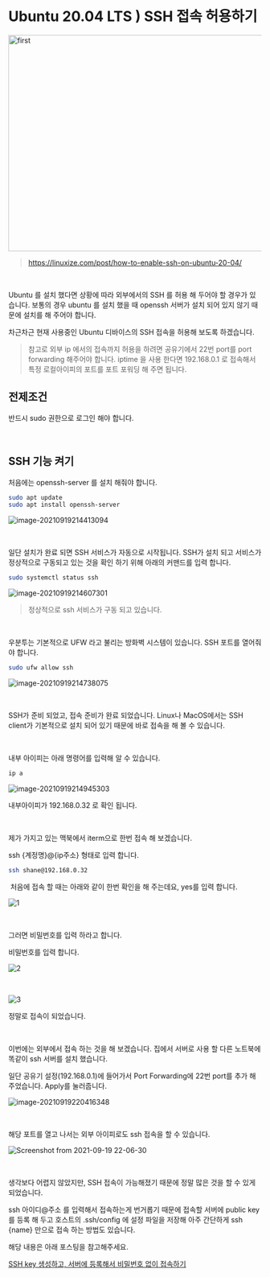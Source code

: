 # Ubuntu 20.04 LTS ) SSH 접속 허용하기

<img src="https://raw.githubusercontent.com/Shane-Park/markdownBlog/master/OS/linux/openssh-server.assets/featured_hud1de18774fc6feb5ae8168196a42a70d_96244_768x0_resize_q75_lanczos.webp" height=430 width=750 alt=first>

> https://linuxize.com/post/how-to-enable-ssh-on-ubuntu-20-04/

​	

Ubuntu 를 설치 했다면 상황에 따라 외부에서의 SSH 를 허용 해 두어야 할 경우가 있습니다. 보통의 경우 ubuntu 를 설치 했을 때 openssh 서버가 설치 되어 있지 않기 때문에 설치를 해 주어야 합니다.

차근차근 현재 사용중인 Ubuntu 디바이스의 SSH 접속을 허용해 보도록 하겠습니다.

> 참고로 외부 ip 에서의 접속까지 허용을 하려면 공유기에서 22번 port를 port forwarding 해주어야 합니다. iptime 을 사용 한다면 192.168.0.1 로 접속해서 특정 로컬아이피의 포트를 포트 포워딩 해 주면 됩니다.



## 전제조건

반드시 sudo 권한으로 로그인 해야 합니다.

​	

## SSH 기능 켜기

처음에는 openssh-server 를 설치 해줘야 합니다.

```bash
sudo apt update
sudo apt install openssh-server

```

![image-20210919214413094](https://raw.githubusercontent.com/Shane-Park/markdownBlog/master/OS/linux/openssh-server.assets/image-20210919214413094.webp)

​	

일단 설치가 완료 되면 SSH 서비스가 자동으로 시작됩니다. SSH가 설치 되고 서비스가 정상적으로 구동되고 있는 것을 확인 하기 위해 아래의 커맨드를 입력 합니다.

```bash
sudo systemctl status ssh

```

![image-20210919214607301](https://raw.githubusercontent.com/Shane-Park/markdownBlog/master/OS/linux/openssh-server.assets/image-20210919214607301.webp)

> 정상적으로 ssh 서비스가 구동 되고 있습니다.

​	

우분투는 기본적으로 UFW 라고 불리는 방화벽 시스템이 있습니다. SSH 포트를 열어줘야 합니다.

```bash
sudo ufw allow ssh
```

![image-20210919214738075](https://raw.githubusercontent.com/Shane-Park/markdownBlog/master/OS/linux/openssh-server.assets/image-20210919214738075.webp)

​	

SSH가 준비 되었고, 접속 준비가 완료 되었습니다. Linux나 MacOS에서는 SSH client가 기본적으로 설치 되어 있기 때문에 바로 접속을 해 볼 수 있습니다.

​	

내부 아이피는 아래 명령어를 입력해 알 수 있습니다.

```bash
ip a
```

![image-20210919214945303](https://raw.githubusercontent.com/Shane-Park/markdownBlog/master/OS/linux/openssh-server.assets/image-20210919214945303.webp)

내부아이피가 192.168.0.32 로 확인 됩니다.

​		

제가 가지고 있는 맥북에서 iterm으로 한번 접속 해 보겠습니다.

ssh {계정명}@{ip주소} 형태로 입력 합니다.

```bash
ssh shane@192.168.0.32
```

​	처음에 접속 할 때는 아래와 같이 한번 확인을 해 주는데요, yes를 입력 합니다.

![1 ](https://raw.githubusercontent.com/Shane-Park/markdownBlog/master/OS/linux/openssh-server.assets/1.webp)

​	 	

그러면 비밀번호를 입력 하라고 합니다.

비밀번호를 입력 합니다.

![2 ](https://raw.githubusercontent.com/Shane-Park/markdownBlog/master/OS/linux/openssh-server.assets/2.webp)

​			

![3 ](https://raw.githubusercontent.com/Shane-Park/markdownBlog/master/OS/linux/openssh-server.assets/3.webp)

정말로 접속이 되었습니다.

​	

이번에는 외부에서 접속 하는 것을 해 보겠습니다. 집에서 서버로 사용 할 다른 노트북에 똑같이 ssh 서버를 설치 했습니다.

일단 공유기 설정(192.168.0.1)에 들어가서 Port Forwarding에 22번 port를 추가 해 주었습니다. Apply를 눌러줍니다.

![image-20210919220416348](https://raw.githubusercontent.com/Shane-Park/markdownBlog/master/OS/linux/openssh-server.assets/image-20210919220416348.webp)

​		

해당 포트를 열고 나서는 외부 아이피로도 ssh 접속을 할 수 있습니다.

![Screenshot from 2021-09-19 22-06-30](https://raw.githubusercontent.com/Shane-Park/markdownBlog/master/OS/linux/openssh-server.assets/22-06-30.webp)

​	

생각보다 어렵지 않았지만, SSH 접속이 가능해졌기 때문에 정말 많은 것을 할 수 있게 되었습니다.

ssh 아이디@주소 를 입력해서 접속하는게 번거롭기 때문에 접속할 서버에 public key를 등록 해 두고 호스트의 .ssh/config 에 설정 파일을 저장해 아주 간단하게 ssh {name} 만으로 접속 하는 방법도 있습니다.

해당 내용은 아래 포스팅을 참고해주세요.

[SSH key 생성하고, 서버에 등록해서 비밀번호 없이 접속하기](https://shanepark.tistory.com/195)